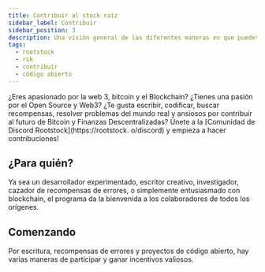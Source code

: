 ```yaml
---
title: Contribuir al stock raíz
sidebar_label: Contribuir
sidebar_position: 3
description: Una visión general de las diferentes maneras en que puedes contribuir con Rootstock.
tags:
  - rootstock
  - rsk
  - contribuir
  - código abierto
---
```


¿Eres apasionado por la web 3, bitcoin y el Blockchain? ¿Tienes una pasión por el Open Source y Web3? ¿Te gusta escribir, codificar, buscar recompensas, resolver problemas del mundo real y ansiosos por contribuir al futuro de Bitcoin y Finanzas Descentralizadas? Únete a la [Comunidad de Discord Rootstock](https://rootstock. o/discord) y empieza a hacer contribuciones!

## ¿Para quién?

Ya sea un desarrollador experimentado, escritor creativo, investigador, cazador de recompensas de errores, o simplemente entusiasmado con blockchain, el programa da la bienvenida a los colaboradores de todos los orígenes.

## Comenzando

Por escritura, recompensas de errores y proyectos de código abierto, hay varias maneras de participar y ganar incentivos valiosos.

<Card
title="Programa Bug Bounty"
description="RootstockLabs ha creado el programa bug bounty para recompensar a los investigadores que envíen vulnerabilidades válidas para mejorar la seguridad de las plataformas RootstockLabs."
link="/resources/contribute/bug-bounty/"
/>

<br></br>

<Card
title="Programa Bug Bounty"
description="RootstockLabs ha creado el programa bug bounty para recompensar a los investigadores que envíen vulnerabilidades válidas para mejorar la seguridad de las plataformas RootstockLabs."
link="/resources/contribute/bug-bounty/"
/>

<br></br>

<Card
title="Open Source Code"
description="Contribute to Rootstock's Open Source Code Repos."
link="https://github.com/rsksmart"
/>

